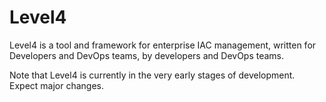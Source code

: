 # Level4

Level4 is a tool and framework for enterprise IAC management, written for Developers and DevOps teams, by developers and DevOps teams.

Note that Level4 is currently in the very early stages of development. Expect major changes.

